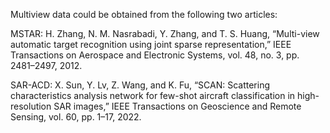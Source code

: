 Multiview data could be obtained from the following two articles:

MSTAR: H. Zhang, N. M. Nasrabadi, Y. Zhang, and T. S. Huang, “Multi-view automatic target recognition using joint sparse representation,” IEEE Transactions on Aerospace and Electronic Systems, vol. 48, no. 3, pp. 2481–2497, 2012.

SAR-ACD: X. Sun, Y. Lv, Z. Wang, and K. Fu, “SCAN: Scattering characteristics analysis network for few-shot aircraft classification in high-resolution SAR images,” IEEE Transactions on Geoscience and Remote Sensing, vol. 60, pp. 1–17, 2022.
